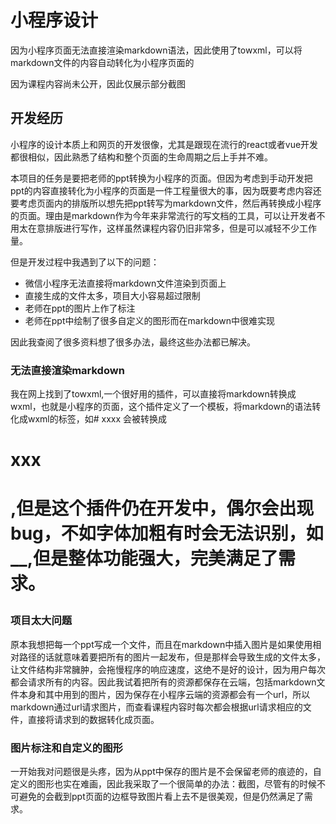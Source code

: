 # 小程序设计

因为小程序页面无法直接渲染markdown语法，因此使用了towxml，可以将markdown文件的内容自动转化为小程序页面的

因为课程内容尚未公开，因此仅展示部分截图

## 开发经历

小程序的设计本质上和网页的开发很像，尤其是跟现在流行的react或者vue开发都很相似，因此熟悉了结构和整个页面的生命周期之后上手并不难。

本项目的任务是要把老师的ppt转换为小程序的页面。但因为考虑到手动开发把ppt的内容直接转化为小程序的页面是一件工程量很大的事，因为既要考虑内容还要考虑页面内的排版所以想先把ppt转写为markdown文件，然后再转换成小程序的页面。理由是markdown作为今年来非常流行的写文档的工具，可以让开发者不用太在意排版进行写作，这样虽然课程内容仍旧非常多，但是可以减轻不少工作量。

但是开发过程中我遇到了以下的问题：

- 微信小程序无法直接将markdown文件渲染到页面上
- 直接生成的文件太多，项目大小容易超过限制
- 老师在ppt的图片上作了标注
- 老师在ppt中绘制了很多自定义的图形而在markdown中很难实现

因此我查阅了很多资料想了很多办法，最终这些办法都已解决。

### 无法直接渲染markdown

我在网上找到了towxml,一个很好用的插件，可以直接将markdown转换成wxml，也就是小程序的页面，这个插件定义了一个模板，将markdown的语法转化成wxml的标签，如# xxxx 会被转换成 <h1>xxx<h1>,但是这个插件仍在开发中，偶尔会出现bug，不如字体加粗有时会无法识别，如__,但是整体功能强大，完美满足了需求。
  
### 项目太大问题

原本我想把每一个ppt写成一个文件，而且在markdown中插入图片是如果使用相对路径的话就意味着要把所有的图片一起发布，但是那样会导致生成的文件太多，让文件结构非常臃肿，会拖慢程序的响应速度，这绝不是好的设计，因为用户每次都会请求所有的内容。因此我试着把所有的资源都保存在云端，包括markdown文件本身和其中用到的图片，因为保存在小程序云端的资源都会有一个url，所以markdown通过url请求图片，而查看课程内容时每次都会根据url请求相应的文件，直接将请求到的数据转化成页面。

### 图片标注和自定义的图形

一开始我对问题很是头疼，因为从ppt中保存的图片是不会保留老师的痕迹的，自定义的图形也实在难画，因此我采取了一个很简单的办法：截图，尽管有的时候不可避免的会截到ppt页面的边框导致图片看上去不是很美观，但是仍然满足了需求。

